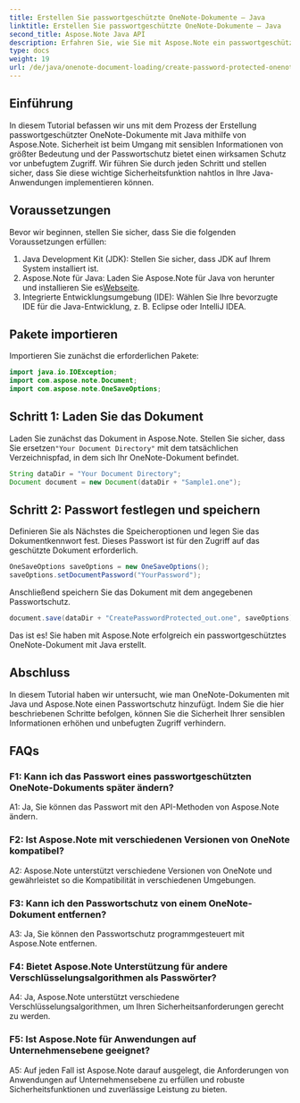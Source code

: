 ```yaml
---
title: Erstellen Sie passwortgeschützte OneNote-Dokumente – Java
linktitle: Erstellen Sie passwortgeschützte OneNote-Dokumente – Java
second_title: Aspose.Note Java API
description: Erfahren Sie, wie Sie mit Aspose.Note ein passwortgeschütztes OneNote-Dokument in Java erstellen. Erhöhen Sie die Sicherheit, indem Sie die Schritt-für-Schritt-Anleitung befolgen.
type: docs
weight: 19
url: /de/java/onenote-document-loading/create-password-protected-onenote/
---
```

## Einführung

In diesem Tutorial befassen wir uns mit dem Prozess der Erstellung passwortgeschützter OneNote-Dokumente mit Java mithilfe von Aspose.Note. Sicherheit ist beim Umgang mit sensiblen Informationen von größter Bedeutung und der Passwortschutz bietet einen wirksamen Schutz vor unbefugtem Zugriff. Wir führen Sie durch jeden Schritt und stellen sicher, dass Sie diese wichtige Sicherheitsfunktion nahtlos in Ihre Java-Anwendungen implementieren können.

## Voraussetzungen

Bevor wir beginnen, stellen Sie sicher, dass Sie die folgenden Voraussetzungen erfüllen:

1. Java Development Kit (JDK): Stellen Sie sicher, dass JDK auf Ihrem System installiert ist.
2. Aspose.Note für Java: Laden Sie Aspose.Note für Java von herunter und installieren Sie es[Webseite](https://releases.aspose.com/note/java/).
3. Integrierte Entwicklungsumgebung (IDE): Wählen Sie Ihre bevorzugte IDE für die Java-Entwicklung, z. B. Eclipse oder IntelliJ IDEA.

## Pakete importieren

Importieren Sie zunächst die erforderlichen Pakete:

```java
import java.io.IOException;
import com.aspose.note.Document;
import com.aspose.note.OneSaveOptions;
```

## Schritt 1: Laden Sie das Dokument

 Laden Sie zunächst das Dokument in Aspose.Note. Stellen Sie sicher, dass Sie ersetzen`"Your Document Directory"` mit dem tatsächlichen Verzeichnispfad, in dem sich Ihr OneNote-Dokument befindet.

```java
String dataDir = "Your Document Directory";
Document document = new Document(dataDir + "Sample1.one");
```

## Schritt 2: Passwort festlegen und speichern

Definieren Sie als Nächstes die Speicheroptionen und legen Sie das Dokumentkennwort fest. Dieses Passwort ist für den Zugriff auf das geschützte Dokument erforderlich.

```java
OneSaveOptions saveOptions = new OneSaveOptions();
saveOptions.setDocumentPassword("YourPassword");
```

Anschließend speichern Sie das Dokument mit dem angegebenen Passwortschutz.

```java
document.save(dataDir + "CreatePasswordProtected_out.one", saveOptions);
```

Das ist es! Sie haben mit Aspose.Note erfolgreich ein passwortgeschütztes OneNote-Dokument mit Java erstellt.

## Abschluss

In diesem Tutorial haben wir untersucht, wie man OneNote-Dokumenten mit Java und Aspose.Note einen Passwortschutz hinzufügt. Indem Sie die hier beschriebenen Schritte befolgen, können Sie die Sicherheit Ihrer sensiblen Informationen erhöhen und unbefugten Zugriff verhindern.

## FAQs

### F1: Kann ich das Passwort eines passwortgeschützten OneNote-Dokuments später ändern?

A1: Ja, Sie können das Passwort mit den API-Methoden von Aspose.Note ändern.

### F2: Ist Aspose.Note mit verschiedenen Versionen von OneNote kompatibel?

A2: Aspose.Note unterstützt verschiedene Versionen von OneNote und gewährleistet so die Kompatibilität in verschiedenen Umgebungen.

### F3: Kann ich den Passwortschutz von einem OneNote-Dokument entfernen?

A3: Ja, Sie können den Passwortschutz programmgesteuert mit Aspose.Note entfernen.

### F4: Bietet Aspose.Note Unterstützung für andere Verschlüsselungsalgorithmen als Passwörter?

A4: Ja, Aspose.Note unterstützt verschiedene Verschlüsselungsalgorithmen, um Ihren Sicherheitsanforderungen gerecht zu werden.

### F5: Ist Aspose.Note für Anwendungen auf Unternehmensebene geeignet?

A5: Auf jeden Fall ist Aspose.Note darauf ausgelegt, die Anforderungen von Anwendungen auf Unternehmensebene zu erfüllen und robuste Sicherheitsfunktionen und zuverlässige Leistung zu bieten.